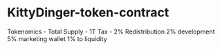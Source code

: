 # KittyDinger-token-contract
Tokenomics - Total Supply - 1T  Tax -  2% Redistribution 2% development 5% marketing wallet 1% to liquidity
